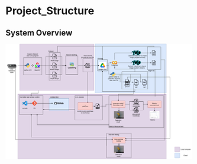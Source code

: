 # Project_Structure

## System Overview
[//]: # (Image References)
[image1]: ./system_overview/system_arch_final_project_gitfix.png "system"
![alt text][image1]